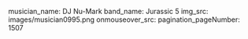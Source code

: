 musician_name: DJ Nu-Mark
band_name: Jurassic 5
img_src: images/musician0995.png
onmouseover_src: 
pagination_pageNumber: 1507